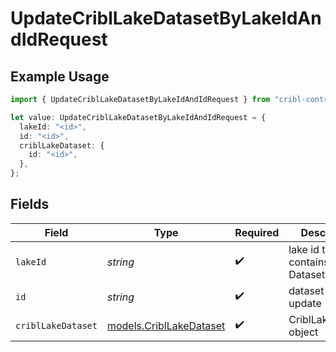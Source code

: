# UpdateCriblLakeDatasetByLakeIdAndIdRequest

## Example Usage

```typescript
import { UpdateCriblLakeDatasetByLakeIdAndIdRequest } from "cribl-control-plane/models/operations";

let value: UpdateCriblLakeDatasetByLakeIdAndIdRequest = {
  lakeId: "<id>",
  id: "<id>",
  criblLakeDataset: {
    id: "<id>",
  },
};
```

## Fields

| Field                                                       | Type                                                        | Required                                                    | Description                                                 |
| ----------------------------------------------------------- | ----------------------------------------------------------- | ----------------------------------------------------------- | ----------------------------------------------------------- |
| `lakeId`                                                    | *string*                                                    | :heavy_check_mark:                                          | lake id that contains the Datasets                          |
| `id`                                                        | *string*                                                    | :heavy_check_mark:                                          | dataset id to update                                        |
| `criblLakeDataset`                                          | [models.CriblLakeDataset](../../models/cribllakedataset.md) | :heavy_check_mark:                                          | CriblLakeDataset object                                     |